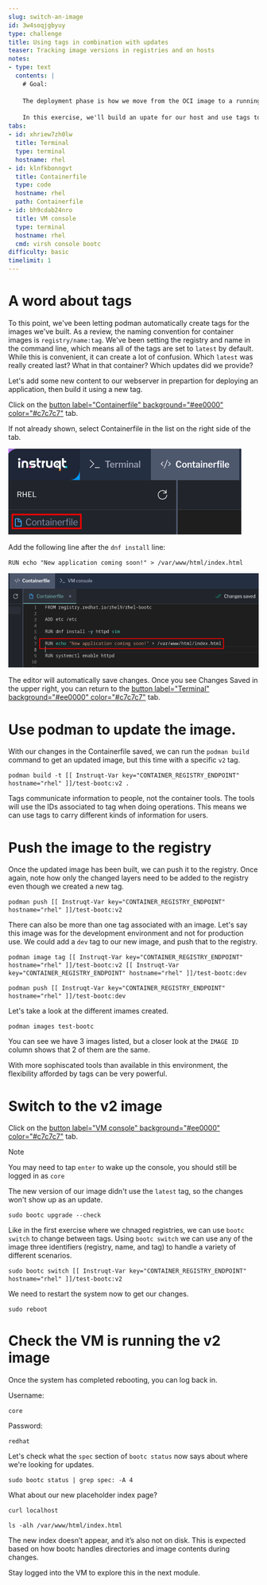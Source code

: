 ```yaml
---
slug: switch-an-image
id: 3w4soqjgbyuy
type: challenge
title: Using tags in combination with updates
teaser: Tracking image versions in registries and on hosts
notes:
- type: text
  contents: |
    # Goal:

    The deployment phase is how we move from the OCI image to a running host. This is essentially an installation but with a slight variation in tools. This only needs to be done once in the lifetime of a host. We'll look at how updates operate later.

    In this exercise, we'll build an upate for our host and use tags to convey some additional information for admins and users.
tabs:
- id: xhriew7zh0lw
  title: Terminal
  type: terminal
  hostname: rhel
- id: klnfkbonngvt
  title: Containerfile
  type: code
  hostname: rhel
  path: Containerfile
- id: bh9cdab24nro
  title: VM console
  type: terminal
  hostname: rhel
  cmd: virsh console bootc
difficulty: basic
timelimit: 1
---
```

A word about tags
===

To this point, we've been letting podman automatically create tags for the images we've built. As a review, the naming convention for container images is `registry/name:tag`. We've been setting the registry and name in the command line, which means all of the tags are set to `latest` by default. While this is convenient, it can create a lot of confusion. Which `latest` was really created last? What in that container? Which updates did we provide?

Let's add some new content to our webserver in prepartion for deploying an application, then build it using a new tag.

Click on the [button label="Containerfile" background="#ee0000" color="#c7c7c7"](tab-1) tab.

If not already shown, select Containerfile in the list on the right side of the tab.

![](../assets/containerfile_scripteditor1.png)


Add the following line after the `dnf install` line:

````
RUN echo "New application coming soon!" > /var/www/html/index.html
````

![](../assets/containerfile_add_index.png)

The editor will automatically save changes. Once you see Changes Saved in the upper right, you can return to the [button label="Terminal" background="#ee0000" color="#c7c7c7"](tab-0) tab.

Use podman to update the image.
===
With our changes in the Containerfile saved, we can run the `podman build` command to get an updated image, but this time with a specific `v2` tag.

```bash,run
podman build -t [[ Instruqt-Var key="CONTAINER_REGISTRY_ENDPOINT" hostname="rhel" ]]/test-bootc:v2 .
```
Tags communicate information to people, not the container tools. The tools will use the IDs associated to tag when doing operations. This means we can use tags to carry different kinds of information for users.

Push the image to the registry
===

Once the updated image has been built, we can push it to the registry. Once again, note how only the changed layers need to be added to the registry even though we created a new tag.

```bash,run
podman push [[ Instruqt-Var key="CONTAINER_REGISTRY_ENDPOINT" hostname="rhel" ]]/test-bootc:v2
```

There can also be more than one tag associated with an image. Let's say this image was for the development environment and not for production use. We could add a `dev` tag to our new image, and push that to the registry.
```bash,run
podman image tag [[ Instruqt-Var key="CONTAINER_REGISTRY_ENDPOINT" hostname="rhel" ]]/test-bootc:v2 [[ Instruqt-Var key="CONTAINER_REGISTRY_ENDPOINT" hostname="rhel" ]]/test-bootc:dev
```
```bash,run
podman push [[ Instruqt-Var key="CONTAINER_REGISTRY_ENDPOINT" hostname="rhel" ]]/test-bootc:dev
```

Let's take a look at the different imames created.
```bash,run
podman images test-bootc
```
You can see we have 3 images listed, but a closer look at the `IMAGE ID` column shows that 2 of them are the same.

With more sophiscated tools than available in this environment, the flexibility afforded by tags can be very powerful.

Switch to the v2 image
===

Click on the [button label="VM console" background="#ee0000" color="#c7c7c7"](tab-2) tab.

> [!NOTE]
> You may need to tap `enter` to wake up the console, you should still be logged in as `core`


The new version of our image didn't use the `latest` tag, so the changes won't show up as an update.

```bash,run
sudo bootc upgrade --check
```

Like in the first exercise where we chnaged registries, we can use `bootc switch` to change between tags. Using `bootc switch` we can use any of the image three identifiers (registry, name, and tag) to handle a variety of different scenarios.
```bash,run
sudo bootc switch [[ Instruqt-Var key="CONTAINER_REGISTRY_ENDPOINT" hostname="rhel" ]]/test-bootc:v2
```

We need to restart the system now to get our changes.

```bash,run
sudo reboot
```

Check the VM is running the v2 image
===

Once the system has completed rebooting, you can log back in.

Username:

```bash,run
core
```

Password:

```bash,run
redhat
```

Let's check what the `spec` section of `bootc status` now says about where we're looking for updates.
```bash,run
sudo bootc status | grep spec: -A 4
```

What about our new placeholder index page?

```bash,run
curl localhost
```

```bash,run
ls -alh /var/www/html/index.html
```

The new index doesn’t appear, and it’s also not on disk. This is expected based on how bootc handles directories and image contents during changes.

Stay logged into the VM to explore this in the next module.
